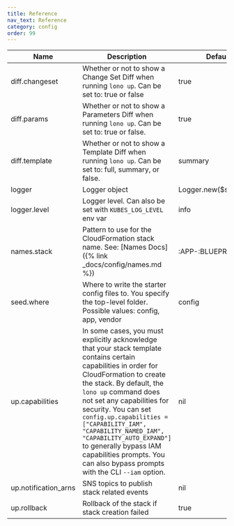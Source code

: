 ```yaml
---
title: Reference
nav_text: Reference
category: config
order: 99
---
```


Name | Description | Default
---|---|---
diff.changeset | Whether or not to show a Change Set Diff when running `lono up`. Can be set to: true or false | true
diff.params | Whether or not to show a Parameters Diff when running `lono up`. Can be set to: true or false. | true
diff.template | Whether or not to show a Template Diff when running `lono up`. Can be set to: full, summary, or false. | summary
logger | Logger object | Logger.new($stdout)
logger.level | Logger level. Can also be set with `KUBES_LOG_LEVEL` env var | info
names.stack | Pattern to use for the CloudFormation stack name. See: [Names Docs]({% link _docs/config/names.md %}) | :APP-:BLUEPRINT-:ENV
seed.where | Where to write the starter config files to. You specify the top-level folder. Possible values: config, app, vendor | config
up.capabilities | In some cases, you must explicitly acknowledge that your stack template contains certain capabilities in order for CloudFormation to create the stack. By default, the `lono up` command does not set any capabilities for security. You can set `config.up.capabilities = ["CAPABILITY_IAM", "CAPABILITY_NAMED_IAM", "CAPABILITY_AUTO_EXPAND"]` to generally bypass IAM capabilities prompts. You can also bypass prompts with the CLI `--iam` option. | nil
up.notification_arns | SNS topics to publish stack related events | nil
up.rollback | Rollback of the stack if stack creation failed | true
